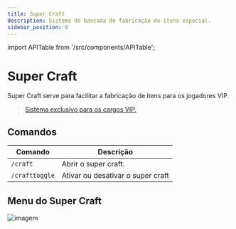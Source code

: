 ```yaml
---
title: Super Craft
description: Sistema de bancada de fabricação de itens especial.
sidebar_position: 8
---
```


import APITable from '/src/components/APITable';

# Super Craft

Super Craft serve para facilitar a fabricação de itens para os jogadores VIP.  

> [Sistema exclusivo para os cargos VIP.](../vip.md)

## Comandos

<APITable>

| Comando | Descrição |
| ------- | --------- |
| `/craft` | Abrir o super craft. |
| `/crafttoggle` | Ativar ou desativar o super craft |

</APITable>

## Menu do Super Craft

![imagem](https://i.imgur.com/lQhHKci.png)